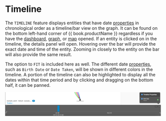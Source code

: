 # Timeline

The `TIMELINE` feature displays entities that have date [properties](properties.md) in chronological order as a
timeline/bar view on the graph.  It can be found on the bottom left-hand corner of {{ book.productName }} regardless
if you have the [dashboard](dashboards.md), [graph](graph.md), or [map](map.md) opened. If an entity is clicked on in
the timeline, the details panel will open. Hovering over the bar will provide the exact date and
time of the entity.  Zooming in closely to the entity on the bar will also provide the same result.

The option to `FIT`  is included here as well. The different date [properties](properties.md), such as `Birth Date` or
`Date Taken`, will be shown in different colors in the timeline. A portion of the timeline can also be highlighted to
display all the dates within that time  period and by clicking and dragging on the bottom half, it can be panned.

<img src = images/timeline.png width="700">
